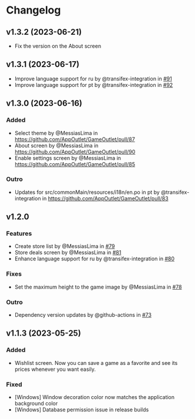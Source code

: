 # Changelog
## v1.3.2 (2023-06-21)
* Fix the version on the About screen

## v1.3.1 (2023-06-17)
* Improve language support for ru by @transifex-integration in [#91](https://github.com/AppOutlet/GameOutlet/pull/91)
* Improve language support for pt by @transifex-integration in [#92](https://github.com/AppOutlet/GameOutlet/pull/92)

## v1.3.0 (2023-06-16)
### Added
* Select theme by @MessiasLima in https://github.com/AppOutlet/GameOutlet/pull/87
* About screen by @MessiasLima in https://github.com/AppOutlet/GameOutlet/pull/90
* Enable settings screen by @MessiasLima in https://github.com/AppOutlet/GameOutlet/pull/85

### Outro
* Updates for src/commonMain/resources/i18n/en.po in pt by @transifex-integration in https://github.com/AppOutlet/GameOutlet/pull/83

## v1.2.0
### Features
* Create store list by @MessiasLima in [#79](https://github.com/AppOutlet/GameOutlet/pull/79)
* Store deals screen by @MessiasLima in [#81](https://github.com/AppOutlet/GameOutlet/pull/81)
* Enhance language support for ru by @transifex-integration in [#80](https://github.com/AppOutlet/GameOutlet/pull/80)

### Fixes
* Set the maximum height to the game image by @MessiasLima in [#78](https://github.com/AppOutlet/GameOutlet/pull/78)

### Outro
* Dependency version updates by @github-actions in [#73](https://github.com/AppOutlet/GameOutlet/pull/73)

## v1.1.3 (2023-05-25)
### Added
- Wishlist screen. Now you can save a game as a favorite and see its prices whenever you want easily.
### Fixed
- [Windows] Window decoration color now matches the application background color
- [Windows] Database permission issue in release builds
